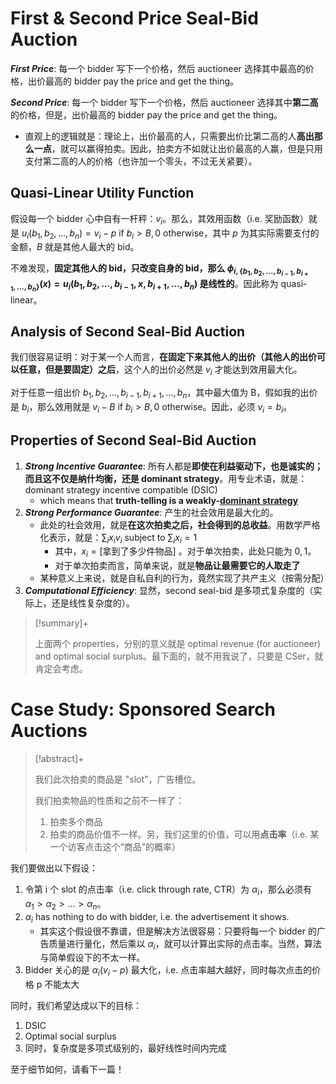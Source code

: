 # First & Second Price Seal-Bid Auction

***First Price***: 每一个 bidder 写下一个价格，然后 auctioneer 选择其中最高的价格，出价最高的 bidder pay the price and get the thing。

***Second Price***: 每一个 bidder 写下一个价格，然后 auctioneer 选择其中**第二高**的价格，但是，出价最高的 bidder pay the price and get the thing。

- 直观上的逻辑就是：理论上，出价最高的人，只需要出价比第二高的人**高出那么一点**，就可以赢得拍卖。因此，拍卖方不如就让出价最高的人赢，但是只用支付第二高的人的价格（也许加一个零头，不过无关紧要）。

## Quasi-Linear Utility Function

假设每一个 bidder 心中自有一杆秤：$v_i$。那么，其效用函数（i.e. 奖励函数）就是 $u_i(b_1, b_2, \dots, b_n) = v_i - p \text{ if } b_i > B, 0 \text{ otherwise}$，其中 $p$ 为其实际需要支付的金额，$B$ 就是其他人最大的 bid。

不难发现，**固定其他人的 bid，只改变自身的 bid，那么 $\phi_{i,\{b_1, b_2, \dots, b_{i-1}, b_{i+1}, \dots, b_n\}}(x) = u_i(b_1, b_2, \dots, b_{i-1}, x, b_{i+1}, \dots, b_n)$ 是线性的**。因此称为 quasi-linear。

## Analysis of Second Seal-Bid Auction

我们很容易证明：对于某一个人而言，**在固定下来其他人的出价（其他人的出价可以任意，但是要固定）之后**，这个人的出价必然是 $v_i$ 才能达到效用最大化。

对于任意一组出价 $b_1, b_2, \dots, b_{i-1}, b_{i+1}, \dots, b_n$，其中最大值为 B，假如我的出价是 $b_i$，那么效用就是 $v_i - B \text{ if } b_i > B, 0 \text{ otherwise}$。因此，必须 $v_i = b_i$。

## Properties of Second Seal-Bid Auction

1. ***Strong Incentive Guarantee***: 所有人都是**即使在利益驱动下，也是诚实的；而且这不仅是纳什均衡，还是 dominant strategy**。用专业术语，就是：dominant strategy incentive compatible (DSIC)
    - which means that **truth-telling is a weakly-[dominant strategy](https://en.wikipedia.org/wiki/Dominant_strategy "Dominant strategy")**
2. ***Strong Performance Guarantee***: 产生的社会效用是最大化的。
    - 此处的社会效用，就是**在这次拍卖之后，社会得到的总收益**。用数学严格化表示，就是：$\sum_{i}x_i v_i \text { subject to } \sum_{i} x_i = 1$
        - 其中，$x_i = \text{[拿到了多少件物品]}$ 。对于单次拍卖，此处只能为 $0, 1$。
        - 对于单次拍卖而言，简单来说，就是**物品让最需要它的人取走了**
    - 某种意义上来说，就是自私自利的行为，竟然实现了共产主义（按需分配）
3. ***Computational Efficiency***: 显然，second seal-bid 是多项式复杂度的（实际上，还是线性复杂度的）。

> [!summary]+ 
> 
> 上面两个 properties，分别的意义就是 optimal revenue (for auctioneer) and optimal social surplus。最下面的，就不用我说了，只要是 CSer，就肯定会考虑。

# Case Study: Sponsored Search Auctions

> [!abstract]+
> 
> 我们此次拍卖的商品是 "slot"，广告槽位。
> 
> 我们拍卖物品的性质和之前不一样了：
> 
> 1. 拍卖多个商品
> 2. 拍卖的商品价值不一样。另，我们这里的价值，可以用**点击率**（i.e. 某一个访客点击这个“商品”的概率）

我们要做出以下假设：

1. 令第 i 个 slot 的点击率（i.e. click through rate, CTR）为 $\alpha_i$，那么必须有 $\alpha_1 > \alpha_2 > \dots > \alpha_n$。
2. $\alpha_i$ has nothing to do with bidder, i.e. the advertisement it shows.
    - 其实这个假设很不靠谱，但是解决方法很容易：只要将每一个 bidder 的广告质量进行量化，然后乘以 $\alpha_i$，就可以计算出实际的点击率。当然，算法与简单假设下的不太一样。
3. Bidder 关心的是 $\alpha_i (v_i - p)$ 最大化，i.e. 点击率越大越好，同时每次点击的价格 p 不能太大

同时，我们希望达成以下的目标：

1. DSIC
2. Optimal social surplus
3. 同时，复杂度是多项式级别的，最好线性时间内完成

至于细节如何，请看下一篇！